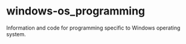 # windows-os_programming
Information and code for programming specific to Windows operating system. 
